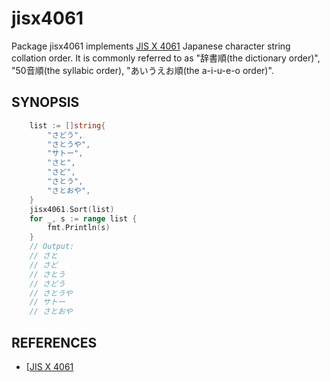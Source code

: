 # jisx4061

Package jisx4061 implements [JIS X 4061](https://ja.wikipedia.org/wiki/%E6%97%A5%E6%9C%AC%E8%AA%9E%E6%96%87%E5%AD%97%E5%88%97%E7%85%A7%E5%90%88%E9%A0%86%E7%95%AA)
Japanese character string collation order.
It is commonly referred to as "辞書順(the dictionary order)", "50音順(the syllabic order), "あいうえお順(the a-i-u-e-o order)".

## SYNOPSIS

```go
	list := []string{
		"さどう",
		"さとうや",
		"サトー",
		"さと",
		"さど",
		"さとう",
		"さとおや",
	}
	jisx4061.Sort(list)
	for _, s := range list {
		fmt.Println(s)
	}
	// Output:
	// さと
	// さど
	// さとう
	// さどう
	// さとうや
	// サトー
	// さとおや
```

## REFERENCES

- [[JIS X 4061](https://ja.wikipedia.org/wiki/%E6%97%A5%E6%9C%AC%E8%AA%9E%E6%96%87%E5%AD%97%E5%88%97%E7%85%A7%E5%90%88%E9%A0%86%E7%95%AA)
